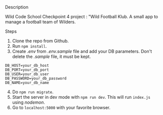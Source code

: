 
Description

Wild Code School Checkpoint 4 project : "Wild Football Klub.
A small app to manage a football team of Wilders.

Steps

1. Clone the repo from Github.
2. Run `npm install`.
3. Create _.env_ from _.env.sample_ file and add your DB parameters. Don't delete the _.sample_ file, it must be kept.

```
DB_HOST=your_db_host
DB_PORT=your_db_port
DB_USER=your_db_user
DB_PASSWORD=your_db_password
DB_NAME=your_db_name
```

4. Do `npm run migrate`.
5. Start the server in dev mode with `npm run dev`. This will run `index.js` using _nodemon_.
6. Go to `localhost:5000` with your favorite browser.

